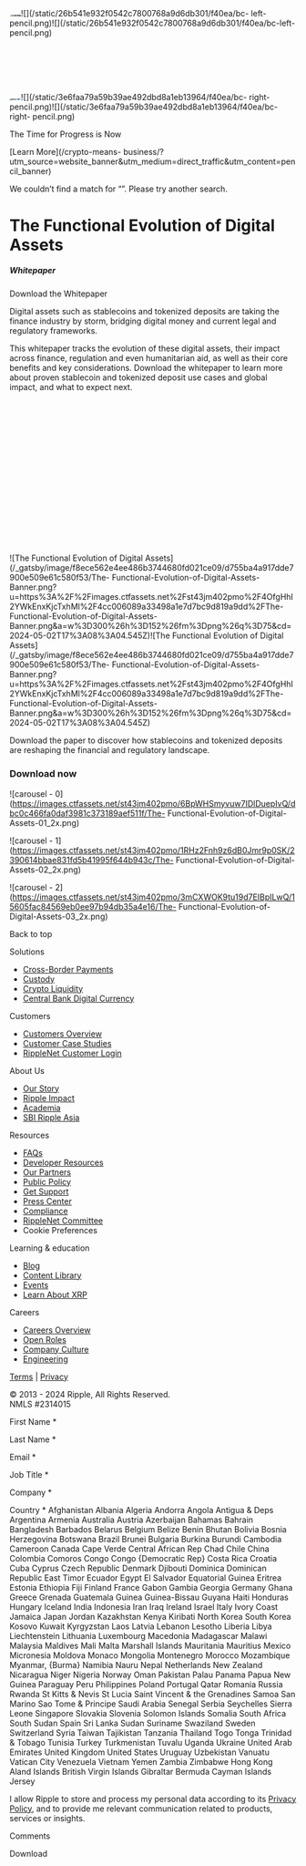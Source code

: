 ![](data:image/svg+xml;charset=utf-8,%3Csvg%20height='112'%20width='832'%20xmlns='http://www.w3.org/2000/svg'%20version='1.1'%3E%3C/svg%3E)

![](data:image/png;base64,iVBORw0KGgoAAAANSUhEUgAAABQAAAADCAYAAACTWi8uAAAACXBIWXMAAAsTAAALEwEAmpwYAAAA/klEQVR42gHzAAz/AOPj8f7g4+3+59Sl/s/Fnv5OfKz+wtTz/raztv58kLP+tbq4/pOHbf9faXf/g5in/q21v/5ob4L+eGlF/pBzMv5makb/Z4mc/n2p2fxolMT/APbnzf/86r//6s1+/8m9jf5Sg6X+yMvL/sSxpP5sc3P+u6qK/o+EZ/9FYH7+bICZ/9rLrf+Bf2L+eHVc/p2SY/6FkIH/SGN2/ml0iPyBj6f/APPjtP725bj+s59g/7Codv5LbWn+uLeI/sSsfv5qc2r/yq11/5+JXP5ga3f+h42K/t7CeP6Bg27/p5FY/6eXW/6Jk33/T2hz/llpefw9TFX/08ikZ7XsES0AAAAASUVORK5CYII=)![](/static/26b541e932f0542c7800768a9d6db301/f40ea/bc-
left-pencil.png)![](/static/26b541e932f0542c7800768a9d6db301/f40ea/bc-left-
pencil.png)

![](data:image/svg+xml;charset=utf-8,%3Csvg%20height='112'%20width='832'%20xmlns='http://www.w3.org/2000/svg'%20version='1.1'%3E%3C/svg%3E)

![](data:image/png;base64,iVBORw0KGgoAAAANSUhEUgAAABQAAAADCAYAAACTWi8uAAAACXBIWXMAAAsTAAALEwEAmpwYAAAA/klEQVR42gHzAAz/AHWSzive8f8tXYu8sHyKiP+7x8T8lpyX/np0hP6pvsT/erLq/nmu8P6Xt9T+oszw/oW69f6Pw/T+isP3/zJigv5KaHD+jrTY/pTM//+Pxvz+AH6y86CFrN3HZ4qu94aNc/+5sov+pJN1/oJ6hv7Cwcj+mqnF/oqZvP+/sKf+1NLN/6vA8v6xwOL+rM3v/z1qhP5ed3r+r7jA/sjg//+x1/z+AFl+ouRwn9b+bZKy/YWGZP+8lUH+q45Q/n10e/+0tML+obPF/nJ2hv6olXT/wryz/o6ZuP7W0uL/xM3i/lF7m/7KwZn+2sme/s3f/v7M3vz/6gOvgxb75mwAAAAASUVORK5CYII=)![](/static/3e6faa79a59b39ae492dbd8a1eb13964/f40ea/bc-
right-pencil.png)![](/static/3e6faa79a59b39ae492dbd8a1eb13964/f40ea/bc-right-
pencil.png)

The Time for Progress is Now

[Learn More](/crypto-means-
business/?utm_source=website_banner&utm_medium=direct_traffic&utm_content=pencil_banner)

[](/)

We couldn’t find a match for “”. Please try another search.

# The Functional Evolution of Digital Assets

##### Whitepaper

Download the Whitepaper

Digital assets such as stablecoins and tokenized deposits are taking the
finance industry by storm, bridging digital money and current legal and
regulatory frameworks.

This whitepaper tracks the evolution of these digital assets, their impact
across finance, regulation and even humanitarian aid, as well as their core
benefits and key considerations. Download the whitepaper to learn more about
proven stablecoin and tokenized deposit use cases and global impact, and what
to expect next.

![](data:image/svg+xml;charset=utf-8,%3Csvg%20height='608'%20width='1200'%20xmlns='http://www.w3.org/2000/svg'%20version='1.1'%3E%3C/svg%3E)

![The Functional Evolution of Digital
Assets](/_gatsby/image/f8ece562e4ee486b3744680fd021ce09/d755ba4a917dde7900e509e61c580f53/The-
Functional-Evolution-of-Digital-Assets-
Banner.png?u=https%3A%2F%2Fimages.ctfassets.net%2Fst43jm402pmo%2F4OfgHhI2YWkEnxKjcTxhMl%2F4cc006089a33498a1e7d7bc9d819a9dd%2FThe-
Functional-Evolution-of-Digital-Assets-
Banner.png&a=w%3D300%26h%3D152%26fm%3Dpng%26q%3D75&cd=2024-05-02T17%3A08%3A04.545Z)![The
Functional Evolution of Digital
Assets](/_gatsby/image/f8ece562e4ee486b3744680fd021ce09/d755ba4a917dde7900e509e61c580f53/The-
Functional-Evolution-of-Digital-Assets-
Banner.png?u=https%3A%2F%2Fimages.ctfassets.net%2Fst43jm402pmo%2F4OfgHhI2YWkEnxKjcTxhMl%2F4cc006089a33498a1e7d7bc9d819a9dd%2FThe-
Functional-Evolution-of-Digital-Assets-
Banner.png&a=w%3D300%26h%3D152%26fm%3Dpng%26q%3D75&cd=2024-05-02T17%3A08%3A04.545Z)

Download the paper to discover how stablecoins and tokenized deposits are
reshaping the financial and regulatory landscape.

  

### Download now

![carousel -
0](https://images.ctfassets.net/st43jm402pmo/6BpWHSmyvuw7IDlDuepIvQ/dbc0c466fa0daf3981c373189aef511f/The-
Functional-Evolution-of-Digital-Assets-01_2x.png)

![carousel -
1](https://images.ctfassets.net/st43jm402pmo/1RHz2Fnh9z6dB0Jmr9p0SK/2390614bbae831fd5b41995f644b943c/The-
Functional-Evolution-of-Digital-Assets-02_2x.png)

![carousel -
2](https://images.ctfassets.net/st43jm402pmo/3mCXWOK9tu19d7EIBpILwQ/15605fac84569eb0ee97b94db35a4e16/The-
Functional-Evolution-of-Digital-Assets-03_2x.png)

Back to top

Solutions

  * [Cross-Border Payments](/solutions/cross-border-payments/)
  * [Custody](/solutions/digital-asset-custody/)
  * [Crypto Liquidity](/solutions/crypto-liquidity/)
  * [Central Bank Digital Currency](/solutions/central-bank-digital-currency/)

Customers

  * [Customers Overview](/customers/)
  * [Customer Case Studies](/customer-case-study/)
  * [RippleNet Customer Login](https://services.ripplenet.com/)

About Us

  * [Our Story](/company/)
  * [Ripple Impact](/impact/)
  * [Academia](/impact/ubri/)
  * [SBI Ripple Asia](/company/sbi-ripple-asia/)

Resources

  * [FAQs](/faq/)
  * [Developer Resources](/developer-resources/)
  * [Our Partners](/partners/)
  * [Public Policy](/public-policy/)
  * [Get Support](/contact/)
  * [Press Center](/press-releases/)
  * [Compliance](/legal/compliance/)
  * [RippleNet Committee](/ripplenet-committee/)
  * Cookie Preferences

Learning & education

  * [Blog](/insights/)
  * [Content Library](/content-library/)
  * [Events](/events/)
  * [Learn About XRP](/xrp/)

Careers

  * [Careers Overview](/careers/)
  * [Open Roles](/careers/all-jobs/)
  * [Company Culture](/careers/ripplelife/)
  * [Engineering](/careers/engineering/)

[](https://www.facebook.com/rippleofficial)[](https://twitter.com/Ripple)[](https://www.youtube.com/channel/UCjok1uTSBUgvRYQaASz6YWw)[](https://www.linkedin.com/company/rippleofficial)

[Terms](/legal/terms-of-use/) | [Privacy](/legal/privacy-policy/)

© 2013 - 2024 Ripple, All Rights Reserved.  
NMLS #2314015

First Name *

Last Name *

Email *

Job Title *

Company *

Country * Afghanistan Albania Algeria Andorra Angola Antigua & Deps Argentina
Armenia Australia Austria Azerbaijan Bahamas Bahrain Bangladesh Barbados
Belarus Belgium Belize Benin Bhutan Bolivia Bosnia Herzegovina Botswana Brazil
Brunei Bulgaria Burkina Burundi Cambodia Cameroon Canada Cape Verde Central
African Rep Chad Chile China Colombia Comoros Congo Congo {Democratic Rep}
Costa Rica Croatia Cuba Cyprus Czech Republic Denmark Djibouti Dominica
Dominican Republic East Timor Ecuador Egypt El Salvador Equatorial Guinea
Eritrea Estonia Ethiopia Fiji Finland France Gabon Gambia Georgia Germany
Ghana Greece Grenada Guatemala Guinea Guinea-Bissau Guyana Haiti Honduras
Hungary Iceland India Indonesia Iran Iraq Ireland Israel Italy Ivory Coast
Jamaica Japan Jordan Kazakhstan Kenya Kiribati North Korea South Korea Kosovo
Kuwait Kyrgyzstan Laos Latvia Lebanon Lesotho Liberia Libya Liechtenstein
Lithuania Luxembourg Macedonia Madagascar Malawi Malaysia Maldives Mali Malta
Marshall Islands Mauritania Mauritius Mexico Micronesia Moldova Monaco
Mongolia Montenegro Morocco Mozambique Myanmar, {Burma} Namibia Nauru Nepal
Netherlands New Zealand Nicaragua Niger Nigeria Norway Oman Pakistan Palau
Panama Papua New Guinea Paraguay Peru Philippines Poland Portugal Qatar
Romania Russia Rwanda St Kitts & Nevis St Lucia Saint Vincent & the Grenadines
Samoa San Marino Sao Tome & Principe Saudi Arabia Senegal Serbia Seychelles
Sierra Leone Singapore Slovakia Slovenia Solomon Islands Somalia South Africa
South Sudan Spain Sri Lanka Sudan Suriname Swaziland Sweden Switzerland Syria
Taiwan Tajikistan Tanzania Thailand Togo Tonga Trinidad & Tobago Tunisia
Turkey Turkmenistan Tuvalu Uganda Ukraine United Arab Emirates United Kingdom
United States Uruguay Uzbekistan Vanuatu Vatican City Venezuela Vietnam Yemen
Zambia Zimbabwe Hong Kong Aland Islands British Virgin Islands Gibraltar
Bermuda Cayman Islands Jersey

I allow Ripple to store and process my personal data according to its [Privacy
Policy](https://ripple.com/legal/privacy-policy), and to provide me relevant
communication related to products, services or insights.

Comments

Download

